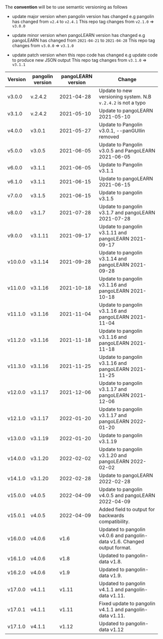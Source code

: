 The **convention** will be to use semantic versioning as follows

* update major version when pangolin version has changed e.g pangolin has changed from `v2.4` to `v2.4.1`
  This repo tag changes from `v2.1.0` => `v3.0.0`

* update minor version when pangoLEARN version has changed e.g pangoLEARN has changed from  `2021-04-21`
  to  `2021-04-28`
  This repo tag changes from `v3.0.0` => `v3.1.0`

* update patch version when this repo code has changed e.g update code to produce new JSON output This repo tag changes
  from `v3.1.0` => `v3.1.1`

| Version | pangolin version | pangoLEARN version | Change                                                                    |
|---------|-----------------|--------------------|---------------------------------------------------------------------------|
| v3.0.0  | v.2.4.2         | 2021-04-28         | Update to new versioning system. N.B `v.2.4.2` is not a typo              |
| v3.1.0  | v.2.4.2         | 2021-05-10         | Update to pangoLEARN 2021-05-10                                           |
| v4.0.0  | v3.0.1          | 2021-05-27         | Update to Pangolin v3.0.1, --panGUIlin removed                            |
| v5.0.0  | v3.0.5          | 2021-06-05         | Update to Pangolin v3.0.5 and PangoLEARN 2021-06-05                       |
| v6.0.0  | v3.1.1          | 2021-06-05         | Update to Pangolin v3.1.1                                                 |
| v6.1.0  | v3.1.1          | 2021-06-15         | Update to pangoLEARN 2021-06-15                                           |
| v7.0.0  | v3.1.5          | 2021-06-15         | Update to pangolin v3.1.5                                                 |
| v8.0.0  | v3.1.7          | 2021-07-28         | Update to pangolin v3.1.7 and pangoLEARN 2021-07-28                       |
| v9.0.0  | v3.1.11         | 2021-09-17         | Update to pangolin v3.1.11 and pangoLEARN 2021-09-17                      |
| v10.0.0 | v3.1.14         | 2021-09-28         | Update to pangolin v3.1.14 and pangoLEARN 2021-09-28                      |
| v11.0.0 | v3.1.16         | 2021-10-18         | Update to pangolin v3.1.16 and pangoLEARN 2021-10-18                      |
| v11.1.0 | v3.1.16         | 2021-11-04         | Update to pangolin v3.1.16 and pangoLEARN 2021-11-04                      |
| v11.2.0 | v3.1.16         | 2021-11-18         | Update to pangolin v3.1.16 and pangoLEARN 2021-11-18                      |
| v11.3.0 | v3.1.16         | 2021-11-25         | Update to pangolin v3.1.16 and pangoLEARN 2021-11-25                      |
| v12.0.0 | v3.1.17         | 2021-12-06         | Update to pangolin v3.1.17 and pangoLEARN 2021-12-06                      |
| v12.1.0 | v3.1.17         | 2022-01-20         | Update to pangolin v3.1.17 and pangoLEARN 2022-01-20                      |
| v13.0.0 | v3.1.19         | 2022-01-20         | Update to pangolin v3.1.19                                                |
| v14.0.0 | v3.1.20         | 2022-02-02         | Update to pangolin v3.1.20 and pangoLEARN 2022-02-02                      |
| v14.1.0 | v3.1.20         | 2022-02-28         | Update to pangoLEARN 2022-02-28                                           |
| v15.0.0 | v4.0.5          | 2022-04-09         | Update to pangolin v4.0.5 and pangoLEARN 2022-04-09                       |
| v15.0.1 | v4.0.5          | 2022-04-09         | Added field to output for backwards compatibility.                        |
| v16.0.0 | v4.0.6          | v1.6               | Updated to pangolin v4.0.6 and pangolin-data v1.6. Changed output format. |
| v16.1.0 | v4.0.6          | v1.8               | Updated to pangolin-data v1.8.                                            |  
| v16.2.0 | v4.0.6          | v1.9               | Updated to pangolin-data v1.9.                                            |  
| v17.0.0 | v4.1.1          | v1.11              | Updated to pangolin v4.1.1 and pangolin-data v1.11.                       |
| v17.0.1 | v4.1.1          | v1.11              | Fixed update to pangolin v4.1.1 and pangolin-data v1.11.                  |
| v17.1.0 | v4.1.1          | v1.12              | Updated to pangolin-data v1.12                                            |